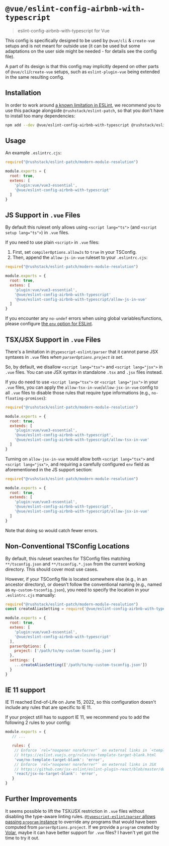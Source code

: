 # `@vue/eslint-config-airbnb-with-typescript`

> eslint-config-airbnb-with-typescript for Vue

This config is specifically designed to be used by `@vue/cli` & `create-vue` setups
and is not meant for outside use (it can be used but some adaptations
on the user side might be needed - for details see the config file).

A part of its design is that this config may implicitly depend on
other parts of `@vue/cli`/`create-vue` setups, such as `eslint-plugin-vue` being
extended in the same resulting config.

## Installation

In order to work around [a known limitation in ESLint](https://github.com/eslint/eslint/issues/3458), we recommend you to use this package alongside `@rushstack/eslint-patch`, so that you don't have to install too many dependencies:

```sh
npm add --dev @vue/eslint-config-airbnb-with-typescript @rushstack/eslint-patch
```

## Usage

An example `.eslintrc.cjs`:

```js
require("@rushstack/eslint-patch/modern-module-resolution")

module.exports = {
  root: true,
  extens: [
    'plugin:vue/vue3-essential',
    '@vue/eslint-config-airbnb-with-typescript'
  ]
}
```

## JS Support in `.vue` Files

By default this ruleset only allows using `<script lang="ts">` (and `<script setup lang="ts">`) in `.vue` files.

If you need to use plain `<script>` in `.vue` files:

1. First, set `compilerOptions.allowJs` to `true` in your TSConfig.
2. Then, append the `allow-js-in-vue` ruleset to your `.eslintrc.cjs`:

```js
require("@rushstack/eslint-patch/modern-module-resolution")

module.exports = {
  root: true,
  extens: [
    'plugin:vue/vue3-essential',
    '@vue/eslint-config-airbnb-with-typescript'
    '@vue/eslint-config-airbnb-with-typescript/allow-js-in-vue'
  ]
}
```

If you encounter any `no-undef` errors when using global variables/functions, please configure [the `env` option for ESLint](https://eslint.org/docs/latest/user-guide/configuring/language-options#specifying-environments).

## TSX/JSX Support in `.vue` Files

There's a limitation in `@typescript-eslint/parser` that it cannot parse JSX syntaxes in `.vue` files *when `parserOptions.project` is set*.

So, by default, we disallow `<script lang="tsx">` and `<script lang="jsx">` in `.vue` files.
You can use JSX syntax in standalone `.tsx` and `.jsx` files instead.

If you do need to use `<script lang="tsx">` or `<script lang="jsx">` in your `.vue` files, you can apply the `allow-tsx-in-vue`/`allow-jsx-in-vue` config to all `.vue` files to disable those rules that require type informations (e.g., `no-floating-promises`):

```js
require("@rushstack/eslint-patch/modern-module-resolution")

module.exports = {
  root: true,
  extends: [
    'plugin:vue/vue3-essential',
    '@vue/eslint-config-airbnb-with-typescript',
    '@vue/eslint-config-airbnb-with-typescript/allow-tsx-in-vue'
  ]
}
```

Turning on `allow-jsx-in-vue` would allow both `<script lang="tsx">` and `<script lang="jsx">`, and requiring a carefully configured `env` field as aforementioned in the JS support section:

```js
require("@rushstack/eslint-patch/modern-module-resolution")

module.exports = {
  root: true,
  extends: [
    'plugin:vue/vue3-essential',
    '@vue/eslint-config-airbnb-with-typescript',
    '@vue/eslint-config-airbnb-with-typescript/allow-jsx-in-vue'
  ]
}
```

Note that doing so would catch fewer errors.

## Non-Conventional TSConfig Locations

By default, this ruleset searches for TSConfig files matching `**/tsconfig.json` and `**/tsconfig.*.json` from the current working directory.
This should cover most use cases.

However, if your TSConfig file is located somewhere else (e.g., in an ancestor directory), or doesn't follow the conventional naming (e.g., named as `my-custom-tsconfig.json`), you need to specify the location in your `.eslintrc.cjs` manually:

```js
require("@rushstack/eslint-patch/modern-module-resolution")
const createAliasSetting = require('@vue/eslint-config-airbnb-with-typescript/createAliasSetting')

module.exports = {
  root: true,
  extens: [
    'plugin:vue/vue3-essential',
    '@vue/eslint-config-airbnb-with-typescript'
  ],
  parserOptions: {
    project: ['/path/to/my-custom-tsconfig.json']
  },
  settings: {
    ...createAliasSetting(['/path/to/my-custom-tsconfig.json'])
  }
}
```

## IE 11 support

IE 11 reached End-of-Life on June 15, 2022, so this configuration doesn't include any rules that are specific to IE 11.

If your project still has to support IE 11, we recommend you to add the following 2 rules to your config:

```js
module.exports = {
   // ...

   rules: {
    // Enforce `rel="noopener noreferrer"` on external links in `<template>`
    // https://eslint.vuejs.org/rules/no-template-target-blank.html
    'vue/no-template-target-blank': 'error',
    // Enforce `rel="noopener noreferrer"` on external links in JSX
    // https://github.com/jsx-eslint/eslint-plugin-react/blob/master/docs/rules/jsx-no-target-blank.md
    'react/jsx-no-target-blank': 'error',
   }
}
```

## Further Improvements

It seems possible to lift the TSX/JSX restriction in `.vue` files without disabling the type-aware linting rules.
[`@typescript-eslint/parser` allows passing `program` instance](https://github.com/typescript-eslint/typescript-eslint/tree/v5.30.7/packages/parser#parseroptionsprograms) to override any programs that would have been computed from `parserOptions.project`.
If we provide a `program` created by [Volar](https://github.com/johnsoncodehk/volar), maybe it can have better support for `.vue` files?
I haven't yet got the time to try it out.
